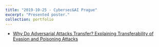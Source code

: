 ```yaml
---
title: "2019-10-25 - Cybersec&AI Prague"
excerpt: "Presented poster."
collection: portfolio
---
```


* [Why Do Adversarial Attacks Transfer? Explaining 
Transferability of Evasion and Poisoning Attacks
](../files/poster-transferability.pdf)